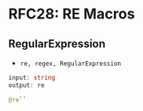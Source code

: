 RFC28: RE Macros
=========================


## RegularExpression
- `re, regex, RegularExpression`

```ts
input: string
output: re
```


```py
@re``
```

